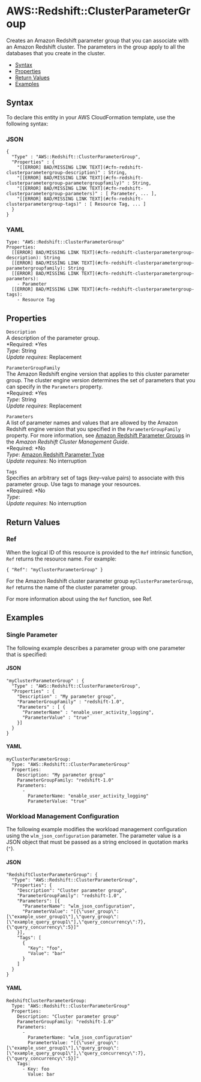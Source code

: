 # AWS::Redshift::ClusterParameterGroup<a name="aws-resource-redshift-clusterparametergroup"></a>

Creates an Amazon Redshift parameter group that you can associate with an Amazon Redshift cluster\. The parameters in the group apply to all the databases that you create in the cluster\.


+ [Syntax](#aws-resource-redshift-clusterparametergroup-syntax)
+ [Properties](#w3ab2c21c10d922b9)
+ [Return Values](#w3ab2c21c10d922c11)
+ [Examples](#w3ab2c21c10d922c13)

## Syntax<a name="aws-resource-redshift-clusterparametergroup-syntax"></a>

To declare this entity in your AWS CloudFormation template, use the following syntax:

### JSON<a name="aws-resource-redshift-clusterparametergroup-syntax.json"></a>

```
{
  "Type" : "AWS::Redshift::ClusterParameterGroup",
  "Properties" : {
    "[[ERROR] BAD/MISSING LINK TEXT](#cfn-redshift-clusterparametergroup-description)" : String,
    "[[ERROR] BAD/MISSING LINK TEXT](#cfn-redshift-clusterparametergroup-parametergroupfamily)" : String,
    "[[ERROR] BAD/MISSING LINK TEXT](#cfn-redshift-clusterparametergroup-parameters)" : [ Parameter, ... ],
    "[[ERROR] BAD/MISSING LINK TEXT](#cfn-redshift-clusterparametergroup-tags)" : [ Resource Tag, ... ]
  }
}
```

### YAML<a name="aws-resource-redshift-clusterparametergroup-syntax.yaml"></a>

```
Type: "AWS::Redshift::ClusterParameterGroup"
Properties: 
  [[ERROR] BAD/MISSING LINK TEXT](#cfn-redshift-clusterparametergroup-description): String
  [[ERROR] BAD/MISSING LINK TEXT](#cfn-redshift-clusterparametergroup-parametergroupfamily): String
  [[ERROR] BAD/MISSING LINK TEXT](#cfn-redshift-clusterparametergroup-parameters):
    - Parameter
  [[ERROR] BAD/MISSING LINK TEXT](#cfn-redshift-clusterparametergroup-tags):
    - Resource Tag
```

## Properties<a name="w3ab2c21c10d922b9"></a>

`Description`  
A description of the parameter group\.  
*Required: *Yes  
*Type*: String  
*Update requires*: Replacement

`ParameterGroupFamily`  
The Amazon Redshift engine version that applies to this cluster parameter group\. The cluster engine version determines the set of parameters that you can specify in the `Parameters` property\.   
*Required: *Yes  
*Type*: String  
*Update requires*: Replacement

`Parameters`  
A list of parameter names and values that are allowed by the Amazon Redshift engine version that you specified in the `ParameterGroupFamily` property\. For more information, see [Amazon Redshift Parameter Groups](http://docs.aws.amazon.com/redshift/latest/mgmt/working-with-parameter-groups.html) in the *Amazon Redshift Cluster Management Guide*\.  
*Required: *No  
*Type*: [Amazon Redshift Parameter Type](aws-property-redshift-clusterparametergroup-parameter.md)  
*Update requires*: No interruption

`Tags`  
Specifies an arbitrary set of tags \(key–value pairs\) to associate with this parameter group\. Use tags to manage your resources\.  
*Required: *No  
*Type*:   
*Update requires*: No interruption

## Return Values<a name="w3ab2c21c10d922c11"></a>

### Ref<a name="w3ab2c21c10d922c11b2"></a>

When the logical ID of this resource is provided to the `Ref` intrinsic function, `Ref` returns the resource name\. For example:

```
{ "Ref": "myClusterParameterGroup" }
```

For the Amazon Redshift cluster parameter group `myClusterParameterGroup`, `Ref` returns the name of the cluster parameter group\.

For more information about using the `Ref` function, see Ref\.

## Examples<a name="w3ab2c21c10d922c13"></a>

### Single Parameter<a name="w3ab2c21c10d922c13b2"></a>

The following example describes a parameter group with one parameter that is specified:

#### JSON<a name="aws-resource-redshift-clusterparametergroup-example1.json"></a>

```
"myClusterParameterGroup" : {
  "Type" : "AWS::Redshift::ClusterParameterGroup",
  "Properties" : {
    "Description" : "My parameter group",
    "ParameterGroupFamily" : "redshift-1.0",
    "Parameters" : [ {
      "ParameterName" : "enable_user_activity_logging",
      "ParameterValue" : "true"
    }]
  }
}
```

#### YAML<a name="aws-resource-redshift-clusterparametergroup-example1.yaml"></a>

```
myClusterParameterGroup: 
  Type: "AWS::Redshift::ClusterParameterGroup"
  Properties: 
    Description: "My parameter group"
    ParameterGroupFamily: "redshift-1.0"
    Parameters: 
      - 
        ParameterName: "enable_user_activity_logging"
        ParameterValue: "true"
```

### Workload Management Configuration<a name="w3ab2c21c10d922c13b4"></a>

The following example modifies the workload management configuration using the `wlm_json_configuration` parameter\. The parameter value is a JSON object that must be passed as a string enclosed in quotation marks \(`"`\)\.

#### JSON<a name="aws-resource-redshift-clusterparametergroup-example2.json"></a>

```
"RedshiftClusterParameterGroup": {
  "Type": "AWS::Redshift::ClusterParameterGroup",
  "Properties": {
    "Description": "Cluster parameter group",
    "ParameterGroupFamily": "redshift-1.0",
    "Parameters": [{
      "ParameterName": "wlm_json_configuration",
      "ParameterValue": "[{\"user_group\":[\"example_user_group1\"],\"query_group\":[\"example_query_group1\"],\"query_concurrency\":7},{\"query_concurrency\":5}]"
    }],
    "Tags": [
      {
        "Key": "foo",
        "Value": "bar"
      }
    ]
  }
}
```

#### YAML<a name="aws-resource-redshift-clusterparametergroup-example2.yaml"></a>

```
RedshiftClusterParameterGroup: 
  Type: "AWS::Redshift::ClusterParameterGroup"
  Properties: 
    Description: "Cluster parameter group"
    ParameterGroupFamily: "redshift-1.0"
    Parameters: 
      - 
        ParameterName: "wlm_json_configuration"
        ParameterValue: "[{\"user_group\":[\"example_user_group1\"],\"query_group\":[\"example_query_group1\"],\"query_concurrency\":7},{\"query_concurrency\":5}]"
    Tags:
      - Key: foo
        Value: bar
```